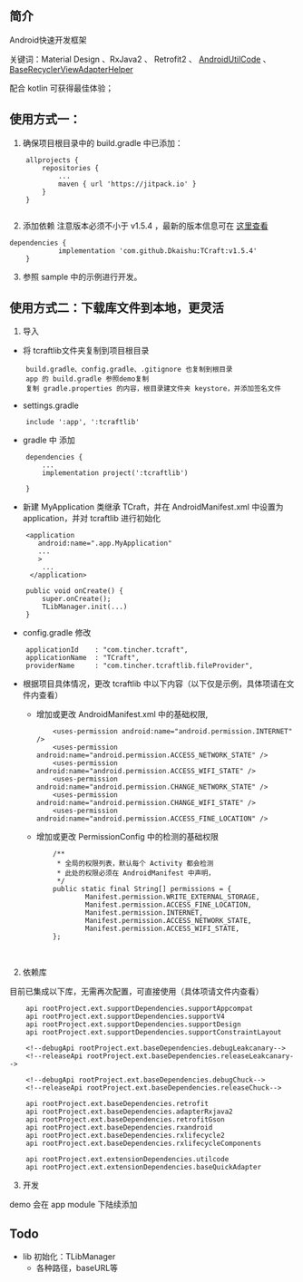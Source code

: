 ## 简介
 Android快速开发框架 
 
 关键词：Material Design 、RxJava2 、 Retrofit2 、 [AndroidUtilCode](https://github.com/Blankj/AndroidUtilCode) 、 [BaseRecyclerViewAdapterHelper](https://github.com/CymChad/BaseRecyclerViewAdapterHelper)
 
 配合 kotlin 可获得最佳体验；
 
## 使用方式一：
1. 确保项目根目录中的 build.gradle 中已添加：
```
	allprojects {
		repositories {
			...
			maven { url 'https://jitpack.io' }
		}
	}
	
```
2. 添加依赖
注意版本必须不小于 v1.5.4 ，最新的版本信息可在 [这里查看](https://github.com/Dkaishu/TCraft/releases)
```
dependencies {
	        implementation 'com.github.Dkaishu:TCraft:v1.5.4'
	}
```
3. 参照 sample 中的示例进行开发。


## 使用方式二：下载库文件到本地，更灵活
1. 导入
- 将 tcraftlib文件夹复制到项目根目录
```
    build.gradle、config.gradle、.gitignore 也复制到根目录
    app 的 build.gradle 参照demo复制
    复制 gradle.properties 的内容，根目录建文件夹 keystore，并添加签名文件
```
- settings.gradle
```
	include ':app', ':tcraftlib'
```

- gradle 中 添加
```
	dependencies {
		...
		implementation project(':tcraftlib')

	}
```

- 新建 MyApplication 类继承 TCraft，并在 AndroidManifest.xml 中设置为 application，并对 tcraftlib 进行初始化
```
    <application
       android:name=".app.MyApplication"
       ...
       >
        ...
     </application>
```
```
    public void onCreate() {
        super.onCreate();
		TLibManager.init(...)
    }
```
- config.gradle 修改
```
    applicationId    : "com.tincher.tcraft",
    applicationName  : "TCraft",
    providerName     : "com.tincher.tcraftlib.fileProvider",
```


- 根据项目具体情况，更改 tcraftlib 中以下内容（以下仅是示例，具体项请在文件内查看）
  - 增加或更改 AndroidManifest.xml 中的基础权限,

    ```
        <uses-permission android:name="android.permission.INTERNET" />
        <uses-permission android:name="android.permission.ACCESS_NETWORK_STATE" />
        <uses-permission android:name="android.permission.ACCESS_WIFI_STATE" />
        <uses-permission android:name="android.permission.CHANGE_NETWORK_STATE" />
        <uses-permission android:name="android.permission.CHANGE_WIFI_STATE" />
        <uses-permission android:name="android.permission.ACCESS_FINE_LOCATION" />
    ```

  - 增加或更改 PermissionConfig 中的检测的基础权限

    ```
        /**
         * 全局的权限列表，默认每个 Activity 都会检测
         * 此处的权限必须在 AndroidManifest 中声明，
         */
        public static final String[] permissions = {
                Manifest.permission.WRITE_EXTERNAL_STORAGE,
                Manifest.permission.ACCESS_FINE_LOCATION,
                Manifest.permission.INTERNET,
                Manifest.permission.ACCESS_NETWORK_STATE,
                Manifest.permission.ACCESS_WIFI_STATE,
        };
    ```

    ​

2. 依赖库

目前已集成以下库，无需再次配置，可直接使用（具体项请文件内查看）

```
    api rootProject.ext.supportDependencies.supportAppcompat
    api rootProject.ext.supportDependencies.supportV4
    api rootProject.ext.supportDependencies.supportDesign
    api rootProject.ext.supportDependencies.supportConstraintLayout

    <!--debugApi rootProject.ext.baseDependencies.debugLeakcanary-->
    <!--releaseApi rootProject.ext.baseDependencies.releaseLeakcanary-->

    <!--debugApi rootProject.ext.baseDependencies.debugChuck-->
    <!--releaseApi rootProject.ext.baseDependencies.releaseChuck-->

    api rootProject.ext.baseDependencies.retrofit
    api rootProject.ext.baseDependencies.adapterRxjava2
    api rootProject.ext.baseDependencies.retrofitGson
    api rootProject.ext.baseDependencies.rxandroid
    api rootProject.ext.baseDependencies.rxlifecycle2
    api rootProject.ext.baseDependencies.rxlifecycleComponents
    
    api rootProject.ext.extensionDependencies.utilcode
    api rootProject.ext.extensionDependencies.baseQuickAdapter
```

3. 开发

demo 会在 app module 下陆续添加

## Todo

- lib 初始化：TLibManager
  - 各种路径，baseURL等


